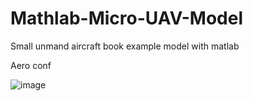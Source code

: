 # Mathlab-Micro-UAV-Model
Small unmand aircraft book example model with matlab


Aero conf

![image](https://github.com/user-attachments/assets/7703af0f-49b0-4442-abdd-bd588701a76c)
